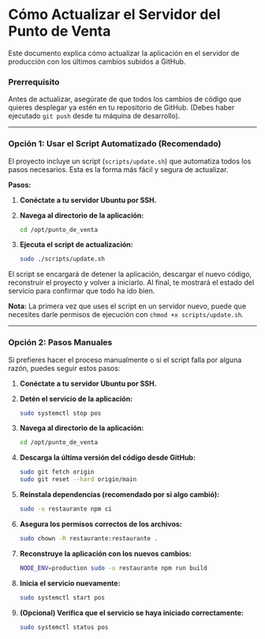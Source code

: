 # Cómo Actualizar el Servidor del Punto de Venta

Este documento explica cómo actualizar la aplicación en el servidor de producción con los últimos cambios subidos a GitHub.

### Prerrequisito

Antes de actualizar, asegúrate de que todos los cambios de código que quieres desplegar ya estén en tu repositorio de GitHub. (Debes haber ejecutado `git push` desde tu máquina de desarrollo).

---

### Opción 1: Usar el Script Automatizado (Recomendado)

El proyecto incluye un script (`scripts/update.sh`) que automatiza todos los pasos necesarios. Esta es la forma más fácil y segura de actualizar.

**Pasos:**

1.  **Conéctate a tu servidor Ubuntu por SSH.**

2.  **Navega al directorio de la aplicación:**
    ```bash
    cd /opt/punto_de_venta
    ```

3.  **Ejecuta el script de actualización:**
    ```bash
    sudo ./scripts/update.sh
    ```

El script se encargará de detener la aplicación, descargar el nuevo código, reconstruir el proyecto y volver a iniciarlo. Al final, te mostrará el estado del servicio para confirmar que todo ha ido bien.

**Nota:** La primera vez que uses el script en un servidor nuevo, puede que necesites darle permisos de ejecución con `chmod +x scripts/update.sh`.

---

### Opción 2: Pasos Manuales

Si prefieres hacer el proceso manualmente o si el script falla por alguna razón, puedes seguir estos pasos:

1.  **Conéctate a tu servidor Ubuntu por SSH.**

2.  **Detén el servicio de la aplicación:**
    ```bash
    sudo systemctl stop pos
    ```

3.  **Navega al directorio de la aplicación:**
    ```bash
    cd /opt/punto_de_venta
    ```

4.  **Descarga la última versión del código desde GitHub:**
    ```bash
    sudo git fetch origin
    sudo git reset --hard origin/main
    ```

5.  **Reinstala dependencias (recomendado por si algo cambió):**
    ```bash
    sudo -u restaurante npm ci
    ```

6.  **Asegura los permisos correctos de los archivos:**
    ```bash
    sudo chown -R restaurante:restaurante .
    ```

7.  **Reconstruye la aplicación con los nuevos cambios:**
    ```bash
    NODE_ENV=production sudo -u restaurante npm run build
    ```

8.  **Inicia el servicio nuevamente:**
    ```bash
    sudo systemctl start pos
    ```

9.  **(Opcional) Verifica que el servicio se haya iniciado correctamente:**
    ```bash
    sudo systemctl status pos
    ```
